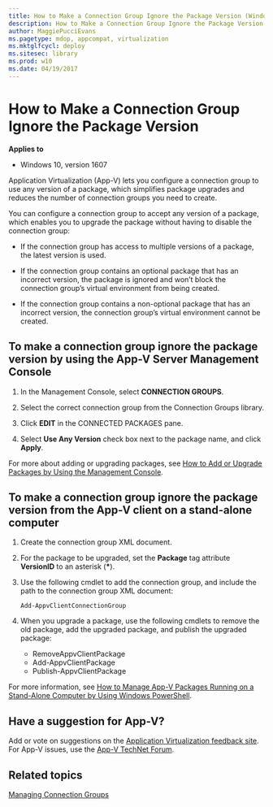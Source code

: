 ```yaml
---
title: How to Make a Connection Group Ignore the Package Version (Windows 10)
description: How to Make a Connection Group Ignore the Package Version
author: MaggiePucciEvans
ms.pagetype: mdop, appcompat, virtualization
ms.mktglfcycl: deploy
ms.sitesec: library
ms.prod: w10
ms.date: 04/19/2017
---
```



# How to Make a Connection Group Ignore the Package Version

**Applies to**
-   Windows 10, version 1607

Application Virtualization (App-V) lets you configure a connection group to use any version of a package, which simplifies package upgrades and reduces the number of connection groups you need to create.

You can configure a connection group to accept any version of a package, which enables you to upgrade the package without having to disable the connection group:

- If the connection group has access to multiple versions of a package, the latest version is used.

- If the connection group contains an optional package that has an incorrect version, the package is ignored and won’t block the connection group’s virtual environment from being created.

- If the connection group contains a non-optional package that has an incorrect version, the connection group’s virtual environment cannot be created.

## To make a connection group ignore the package version by using the App-V Server Management Console

1. In the Management Console, select **CONNECTION GROUPS**.

2. Select the correct connection group from the Connection Groups library.

3. Click **EDIT** in the CONNECTED PACKAGES pane.

4. Select **Use Any Version** check box next to the package name, and click **Apply**.

For more about adding or upgrading packages, see [How to Add or Upgrade Packages by Using the Management Console](appv-add-or-upgrade-packages-with-the-management-console.md).

##  To make a connection group ignore the package version from the App-V client on a stand-alone computer

1. Create the connection group XML document.

2. For the package to be upgraded, set the **Package** tag attribute **VersionID** to an asterisk (<strong>*</strong>).

3. Use the following cmdlet to add the connection group, and include the path to the connection group XML document:

    `Add-AppvClientConnectionGroup`
    
4. When you upgrade a package, use the following cmdlets to remove the old package, add the upgraded package, and publish the upgraded package:

    - RemoveAppvClientPackage
    - Add-AppvClientPackage
    - Publish-AppvClientPackage

For more information, see [How to Manage App-V Packages Running on a Stand-Alone Computer by Using Windows PowerShell](appv-manage-appv-packages-running-on-a-stand-alone-computer-with-powershell.md).

## Have a suggestion for App-V?

Add or vote on suggestions on the [Application Virtualization feedback site](http://appv.uservoice.com/forums/280448-microsoft-application-virtualization).<br>For App-V issues, use the [App-V TechNet Forum](https://social.technet.microsoft.com/Forums/en-US/home?forum=mdopappv).

## Related topics

[Managing Connection Groups](appv-managing-connection-groups.md)

